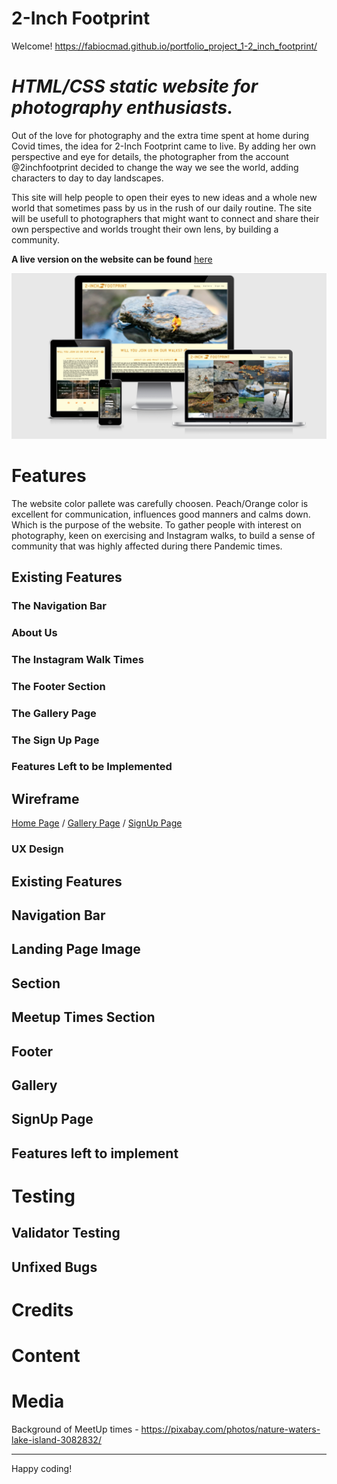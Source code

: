 # 2-Inch Footprint
Welcome! https://fabiocmad.github.io/portfolio_project_1-2_inch_footprint/

# *HTML/CSS static website for photography enthusiasts.*

Out of the love for photography and the extra time spent at home during Covid times, the idea for 2-Inch Footprint came to live. By adding her own perspective and eye for details, the photographer from the account @2inchfootprint decided to change the way we see the world, adding characters to day to day landscapes.

This site will help people to open their eyes to new ideas and a whole new world that sometimes pass by us in the rush of our daily routine. The site will be usefull to photographers that might want to connect and share their own perspective and worlds trought their own lens, by building a community.

**A live version on the website can be found** [here](https://fabiocmad.github.io/portfolio_project_1-2_inch_footprint)

![Am I Responsive?](https://github.com/fabiocmad/portfolio_project_1-2_inch_footprint/blob/main/assets/images/wireframes/responsive.png)

# Features
The website color pallete was carefully choosen. Peach/Orange color is excellent for communication, influences good manners and calms down. Which is the purpose of the website. To gather people with interest on photography, keen on exercising and Instagram walks, to build a sense of community that was highly affected during there Pandemic times.

## Existing Features
### The Navigation Bar
### About Us
### The Instagram Walk Times
### The Footer Section
### The Gallery Page
### The Sign Up Page
### Features Left to be Implemented

## Wireframe
[Home Page](https://github.com/fabiocmad/portfolio_project_1-2_inch_footprint/blob/main/assets/images/wireframes/home-page.png) /
[Gallery Page](https://github.com/fabiocmad/portfolio_project_1-2_inch_footprint/blob/main/assets/images/wireframes/gallery.png) / 
[SignUp Page](https://github.com/fabiocmad/portfolio_project_1-2_inch_footprint/blob/main/assets/images/wireframes/sign-up.png)

### UX Design


## Existing Features
## Navigation Bar
## Landing Page Image
## Section
## Meetup Times Section
## Footer
## Gallery
## SignUp Page
## Features left to implement

# Testing
## Validator Testing
## Unfixed Bugs

# Credits
# Content
# Media
Background of MeetUp times - https://pixabay.com/photos/nature-waters-lake-island-3082832/


---

Happy coding!
